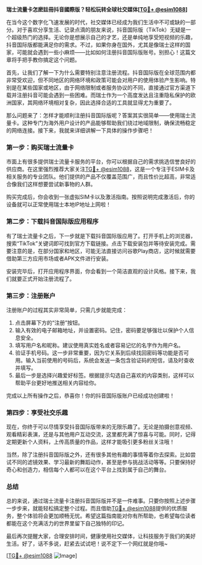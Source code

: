**瑞士流量卡怎麽註冊抖音國際版？轻松玩转全球社交媒体[[TG💪+ @esim1088](https://t.me/s/esim1088)]**

在当今这个数字化飞速发展的时代，社交媒体已经成为我们生活中不可或缺的一部分。对于喜欢分享生活、记录点滴的朋友来说，抖音国际版（TikTok）无疑是一个超级热门的选择。无论你是想展示自己的才艺，还是单纯地享受短视频的乐趣，抖音国际版都能满足你的需求。不过，如果你身在国外，尤其是像瑞士这样的国家，可能就会遇到一些小麻烦——比如如何注册抖音国际版账号。别担心！这篇文章将手把手教你搞定这个问题。

首先，让我们了解一下为什么需要特别注意注册流程。抖音国际版在全球范围内都非常受欢迎，但不同地区的网络环境和政策可能会对用户的使用体验产生影响。特别是在某些国家或地区，由于网络限制或者服务协议的不同，直接通过官方渠道下载并注册抖音可能会遇到一些困难。而瑞士作为一个高度发达且注重隐私保护的欧洲国家，其网络环境相对复杂，因此选择合适的工具就显得尤为重要了。

那么问题来了：怎样才能顺利注册抖音国际版呢？答案其实很简单——使用瑞士流量卡。这种专门为海外用户设计的产品能够帮助我们绕过地域限制，确保流畅稳定的网络连接。接下来，我就来详细讲解一下具体的操作步骤吧！

### 第一步：购买瑞士流量卡

市面上有很多提供瑞士流量卡服务的平台，你可以根据自己的需求挑选信誉良好的供应商。在这里强烈推荐大家关注[TG💪+ @esim1088](https://t.me/s/esim1088)，这是一个专注于ESIM卡及相关服务的专业团队。他们提供的产品不仅覆盖范围广，而且性价比超高，非常适合像我们这样想要尝试新事物的人群。

购买完成后，你会收到一张虚拟SIM卡以及激活指南。按照说明完成激活后，你的设备就可以正常使用瑞士本地IP地址上网啦！

### 第二步：下载抖音国际版应用程序

有了瑞士流量卡之后，下一步就是下载抖音国际版应用了。打开手机上的浏览器，搜索“TikTok”关键词即可找到官方下载链接。点击下载安装包并等待安装完成。需要注意的是，在部分国家和地区，可能无法直接访问谷歌Play商店，这时候就需要借助第三方应用市场或者APK文件进行安装。

安装完毕后，打开应用程序界面，你会看到一个简洁直观的设计风格。接下来，我们就要正式开始注册流程了。

### 第三步：注册账户

注册账户的过程其实非常简单，只需几步就能完成：

1. 点击屏幕下方的“注册”按钮。
2. 输入有效的电子邮箱地址，并设置密码。记住，密码要足够强壮以保护个人信息安全。
3. 填写用户名和昵称。建议使用真实姓名或者容易记忆的名字作为用户名。
4. 验证手机号码。这一步非常重要，因为它关系到后续找回密码等功能是否可用。输入当前使用的号码后，系统会发送一条包含验证码的短信，请及时查收并填写。
5. 最后一步是选择兴趣爱好标签。根据提示勾选自己喜欢的内容类别，这样可以帮助平台更好地推送相关内容给你。

完成以上所有操作之后，恭喜你！你的抖音国际版账户已经成功创建啦！

### 第四步：享受社交乐趣

现在，你终于可以尽情享受抖音国际版带来的无限乐趣了。无论是拍摄创意视频、观看精彩表演，还是与其他用户互动交流，这里都充满了惊喜与可能。同时，记得定期更新个人资料，上传高质量的作品，这样才能吸引更多粉丝关注哦！

当然，除了注册抖音国际版之外，还有很多其他有趣的事情等着你去探索。比如尝试不同的滤镜效果、学习最新的舞蹈动作，甚至是参与挑战活动等等。只要保持好奇心和创造力，相信每个人都可以在这个平台上找到属于自己的舞台。

### 总结

总的来说，通过瑞士流量卡注册抖音国际版并不是一件难事。只要你按照上述步骤一步步来，就能轻松搞定整个过程。而且借助[TG💪+ @esim1088](https://t.me/s/esim1088)提供的优质服务，整个体验将会更加顺畅无忧。希望这篇指南能对你有所帮助，也希望每位读者都能在这个充满活力的世界里留下自己独特的印记。

最后再次提醒大家，合理安排时间，健康使用社交媒体，让科技服务于我们的美好生活。好了，话不多说，赶紧去试试吧！说不定下一个网红就是你哦~

[[TG💪+ @esim1088](https://t.me/s/esim1088) ![Image](https://i.postimg.cc/4NQfJmqS/Snipaste-2025-05-13-00-14-12.png)]